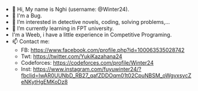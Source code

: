 - 👋 Hi, My name is Nghi (username: @Winter24).
- 🐞 I'm a Bug.
- 👀 I’m interested in detective novels, coding, solving problems,... 
- 🌱 I’m currently learning in FPT university.
- I'm a Weeb, i have a little experience in Competitive Programing.
- 📫 Contact me: 
  - FB: https://www.facebook.com/profile.php?id=100063535028742
  - Twt: https://twitter.com/YukiKazahana24
  - Codeforces: https://codeforces.com/profile/Winter24
  - Inst: https://www.instagram.com/fuyuwinter24/?fbclid=IwAR0UUNbD_RB27_qafZDDOqm01t02CpuNBSM_oWgvxsycZeNKytHgEMKoDz8
<!---
Winter24/Winter24 is a ✨ special ✨ repository because its `README.md` (this file) appears on your GitHub profile.
You can click the Preview link to take a look at your changes.
--->
